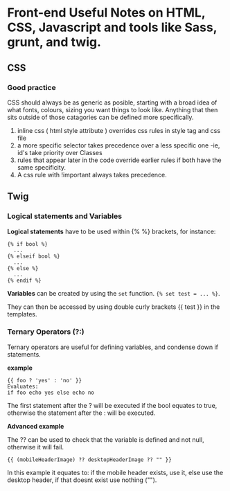 # Front-end Useful Notes on HTML, CSS, Javascript and tools like Sass, grunt, and twig.
## CSS

### Good practice
CSS should always be as generic as posible, starting with a broad idea of what fonts, colours, sizing you want things to look like. Anything that then sits outside of those catagories can be defined more specifically.

1. inline css ( html style attribute ) overrides css rules in style tag and css file
2. a more specific selector takes precedence over a less specific one -ie, id's take priority over Classes
3. rules that appear later in the code override earlier rules if both have the same specificity.
4. A css rule with !important always takes precedence.
 
## Twig

### Logical statements and Variables

**Logical statements** have to be used within {%  %} brackets, for instance:
```
{% if bool %}
  ...
{% elseif bool %}
  ...
{% else %}
  ...
{% endif %}
```

**Variables** can be created by using the `set` function. `{% set test = ... %}`.

They can then be accessed by using double curly brackets {{ test }} in the templates. 

### Ternary Operators (?:)
Ternary operators are useful for defining variables, and condense down if statements.

**example**

```
{{ foo ? 'yes' : 'no' }}
Evaluates:
if foo echo yes else echo no
```
The first statement after the ? will be executed if the bool equates to true, otherwise the statement after the : will be executed.

**Advanced example**

The ?? can be used to check that the variable is defined and not null, otherwise it will fail.

`{{ (mobileHeaderImage) ?? desktopHeaderImage ?? "" }}`

In this example it equates to: if the mobile header exists, use it, else use the desktop header, if that doesnt exist use nothing ("").
